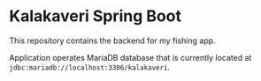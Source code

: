 # Kalakaveri Spring Boot
This repository contains the backend for my fishing app.

Application operates MariaDB database that is currently located at ```jdbc:mariadb://localhost:3306/kalakaveri```.
